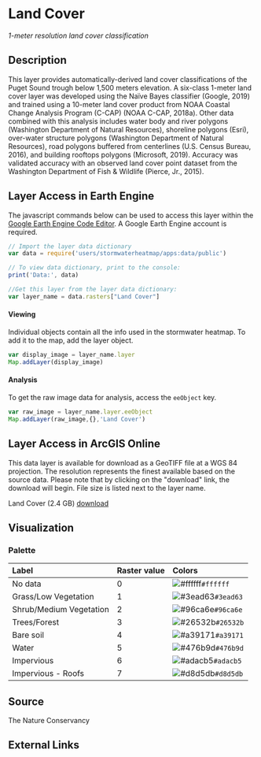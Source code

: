 Land Cover
================

*1-meter resolution land cover classification*

## Description

This layer provides automatically-derived land cover classifications of
the Puget Sound trough below 1,500 meters elevation. A six-class 1-meter
land cover layer was developed using the Naïve Bayes classifier (Google,
2019) and trained using a 10-meter land cover product from NOAA Coastal
Change Analysis Program (C-CAP) (NOAA C-CAP, 2018a). Other data combined
with this analysis includes water body and river polygons (Washington
Department of Natural Resources), shoreline polygons (Esri), over-water
structure polygons (Washington Department of Natural Resources), road
polygons buffered from centerlines (U.S. Census Bureau, 2016), and
building rooftops polygons (Microsoft, 2019). Accuracy was validated
accuracy with an observed land cover point dataset from the Washington
Department of Fish & Wildlife (Pierce, Jr., 2015).

## Layer Access in Earth Engine

The javascript commands below can be used to access this layer within
the [Google Earth Engine Code
Editor](https://developers.google.com/earth-engine/guides/playground). A
Google Earth Engine account is required.

``` javascript
// Import the layer data dictionary
var data = require('users/stormwaterheatmap/apps:data/public')

// To view data dictionary, print to the console:
print('Data:', data)

//Get this layer from the layer data dictionary: 
var layer_name = data.rasters["Land Cover"]
```

#### Viewing

Individual objects contain all the info used in the stormwater heatmap.
To add it to the map, add the layer object.

``` javascript
var display_image = layer_name.layer
Map.addLayer(display_image)
```

#### Analysis

To get the raw image data for analysis, access the `eeObject` key.

``` javascript
var raw_image = layer_name.layer.eeObject
Map.addLayer(raw_image,{},'Land Cover')
```

## Layer Access in ArcGIS Online

This data layer is available for download as a GeoTIFF file at a WGS 84 projection. The resolution represents the finest  available based on the source data. Please note that by clicking on the "download" link, the download will begin. File size is listed next to the layer name.

Land Cover (2.4 GB) [download](https://storage.googleapis.com/live_data_layers/rasters/Land_Cover.tif)

## Visualization

### Palette

| Label                   | Raster value | Colors                                                                    |
|:------------------------|:-------------|:--------------------------------------------------------------------------|
| No data                 | 0            | ![\#ffffff](https://via.placeholder.com/15/ffffff/000000?text=+)`#ffffff` |
| Grass/Low Vegetation    | 1            | ![\#3ead63](https://via.placeholder.com/15/3ead63/000000?text=+)`#3ead63` |
| Shrub/Medium Vegetation | 2            | ![\#96ca6e](https://via.placeholder.com/15/96ca6e/000000?text=+)`#96ca6e` |
| Trees/Forest            | 3            | ![\#26532b](https://via.placeholder.com/15/26532b/000000?text=+)`#26532b` |
| Bare soil               | 4            | ![\#a39171](https://via.placeholder.com/15/a39171/000000?text=+)`#a39171` |
| Water                   | 5            | ![\#476b9d](https://via.placeholder.com/15/476b9d/000000?text=+)`#476b9d` |
| Impervious              | 6            | ![\#adacb5](https://via.placeholder.com/15/adacb5/000000?text=+)`#adacb5` |
| Impervious - Roofs      | 7            | ![\#d8d5db](https://via.placeholder.com/15/d8d5db/000000?text=+)`#d8d5db` |

## Source

The Nature Conservancy

## External Links
